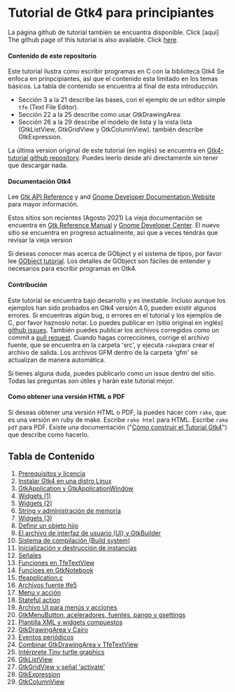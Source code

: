 # Tutorial de Gtk4 para principiantes

La página github de tutorial también se encuantra disponible. Click [aqui]
The github page of this tutorial is also available. Click [here](https://toshiocp.github.io/Gtk4-tutorial/).

#### Contenido de este repositorio

Este tutorial ilustra como escribir programas en C con la biblioteca Gtk4
Se enfoca en prinpcipiantes, asi que el contenido esta limitado en los temas básicos.
La tabla de contenido se encuentra al final de esta introducción.

- Sección 3 a la 21 describe las bases, con el ejemplo de un editor simple `tfe` (Text File Editor).
- Sección 22 a la 25 describe como usar GtkDrawingArea.
- Sección 26 a la 29 describe el modelo de lista y la vista lista (GtkListView, GtkGridView y GtkColumnView).
también describe GtkExpression.

La última version original de este tutorial (en inglés) se encuentra en [Gtk4-tutorial github repository](https://github.com/ToshioCP/Gtk4-tutorial).
Puedes leerlo desde ahí directamente sin tener que descargar nada.

#### Documentación Gtk4

Lee [Gtk API Reference](https://docs.gtk.org/gtk4/index.html)
y and [Gnome Developer Documentation Website](https://developer.gnome.org/) para mayor información.

Estos sitios son recientes (Agosto 2021)
La vieja documentación se encuentra en [Gtk Reference Manual](https://developer-old.gnome.org/gtk4/stable/) y [Gnome Developer Center](https://developer-old.gnome.org/).
El nuevo sitio se encuentra en progreso actualmente, asi que a veces tendrás que revisar la vieja version

Si deseas conocer mas acerca de GObject y el sistema de tipos, por favor lee [GObject tutorial](https://github.com/ToshioCP/Gobject-tutorial).
Los detalles de GObject son fáciles de entender y necesarios para escribir programas en Gtk4.



#### Contribución

Este tutorial se encuentra bajo desarrollo y es inestable.
Incluso aunque los ejemplos han sido probados en Gtk4 versión 4.0, pueden existir algunos errores.
Si encuentras algún bug, o errores en el tutorial y los ejemplos de C, por favor haznoslo notar.
Lo puedes publicar en (sitio original en inglés)  [github issues](https://github.com/ToshioCP/Gtk4-tutorial/issues).
También puedes publicar los archivos corregidos como un commit a [pull request](https://github.com/ToshioCP/Gtk4-tutorial/pulls).
Cuando hagas correcciones, corrige el archivo fuente, que se encuentra en la carpeta 'src',
y ejecuta `rake`para crear el archivo de salida. Los archivos GFM dentro de la carpeta 'gfm' se actualizan de manera automática.

Si tienes alguna duda, puedes publicarlo como un issue dentro del sitio.
Todas las preguntas son útiles y harán este tutorial mejor.


#### Como obtener una versión HTML o PDF

Si deseas obtener una versión HTML o PDF, la puedes hacer com `rake`, que es una versión en ruby de make.
Escribe `rake html` para HTML.
Escribe `rake pdf` para PDF.
Existe una documentación \("[Cómo construir el Tutorial Gtk4](gfm/Readme_for_developers.md)"\) que describe como hacerlo.


## Tabla de Contenido

1. [Prerequisitos y licencia](gfm/sec1.md)
1. [Instalar Gtk4 en una distro Linux](gfm/sec2.md)
1. [GtkApplication y GtkApplicationWindow](gfm/sec3.md)
1. [Widgets (1)](gfm/sec4.md)
1. [Widgets (2)](gfm/sec5.md)
1. [String y administración de memoria](gfm/sec6.md)
1. [Widgets (3)](gfm/sec7.md)
1. [Definir un objeto hijo](gfm/sec8.md)
1. [El archivo de interfaz de usuario (UI) y GtkBuilder](gfm/sec9.md)
1. [Sistema de compilación (Build system)](gfm/sec10.md)
1. [Inicialización y destrucción de instancias](gfm/sec11.md)
1. [Señales](gfm/sec12.md)
1. [Funciones en TfeTextView](gfm/sec13.md)
1. [Funcioes en GtkNotebook](gfm/sec14.md)
1. [tfeapplication.c](gfm/sec15.md)
1. [Archivos fuente tfe5](gfm/sec16.md)
1. [Menu y acción](gfm/sec17.md)
1. [Stateful action](gfm/sec18.md)
1. [Archivo UI para menús y acciones](gfm/sec19.md)
1. [GtkMenuButton, aceleradores, fuentes, pango y gsettings](gfm/sec20.md)
1. [Plantilla XML y widgets compuestos](gfm/sec21.md)
1. [GtkDrawingArea y Cairo](gfm/sec22.md)
1. [Eventos periódicos](gfm/sec23.md)
1. [Combinar GtkDrawingArea y TfeTextView](gfm/sec24.md)
1. [Intérprete Tiny turtle graphics](gfm/sec25.md)
1. [GtkListView](gfm/sec26.md)
1. [GtkGridView y señal 'activate' ](gfm/sec27.md)
1. [GtkExpression](gfm/sec28.md)
1. [GtkColumnView](gfm/sec29.md)
